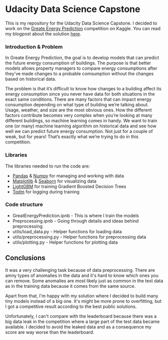 # Udacity Data Science Capstone

This is my repository for the Udacity Data Science Capstone. I decided to work on the [Greate Energy Prediction](https://www.kaggle.com/c/ashrae-energy-prediction/overview) competition on Kaggle.
You can read my blogpost about the solution [here](https://oscarj9207.medium.com/predicting-future-energy-consumption-87736838feca).

### Introduction & Problem

In Greate Energy Prediction, the goal is to develop models that can predict the future energy consumption of buildings. The purpose is that better models allows property managers to compare energy consumptions after they've made changes to a probable comsumption without the changes based on historical data.

The problem is that it’s difficult to know how changes to a building affect its energy consumption since you never have data for both situations in the exact same conditions. There are many factors that can impact energy consumption depending on what type of building we’re talking about. Usage, weather, and size are the most obvious ones. How the different factors contribute becomes very complex when you’re looking at many different buildings, so machine learning comes in handy. We want to train one (or many) machine learning algorithm on historical data and see how well we can predict future energy consumption. Not just for a couple of weak, but for years! That’s exactly what we’re trying to do in this competition.


### Libraries

The libraries needed to run the code are:
- [Pandas](https://pandas.pydata.org/) & [Numpy](https://numpy.org/) for managing and working with data
- [Matplotlib](https://matplotlib.org/) & [Seaborn](https://seaborn.pydata.org/) for visualizing data
- [LightGBM](https://lightgbm.readthedocs.io/en/latest/) for training Gradient Boosted Decision Trees
- [Tqdm](https://github.com/tqdm/tqdm) for logging during training

### Code structure

* GreatEnergyPrediction.ipnb - This is where I train the models
* Preprocessing.ipnb - Going through details and ideas behind preprocessing
* utils/load_data.py - Helper functions for loading data 
* utils/preprocessing.py - Helper functions for preprocessing data
* utils/plotting.py - Helper functions for plotting data

## Conclusions

It was a very challenging task because of data preprocessing. There are amny types of anomalies in the data and it's hard to know which ones you can remove. Some anomalies are most likely just as common in the test data as in the training data because it comes from the same source.

Apart from that, I'm happy with my solution where I decided to build many tiny models instead of a big one. It's might be more prone to overfitting, but I got a competitive result according to the best public solutions.

Unfortunately, I can't compare with the leaderboard because there was a big data leak in the competition where a large part of the test data became available. I decided to avoid the leaked data and as a consequence my score are way worse than the leaderboard.


